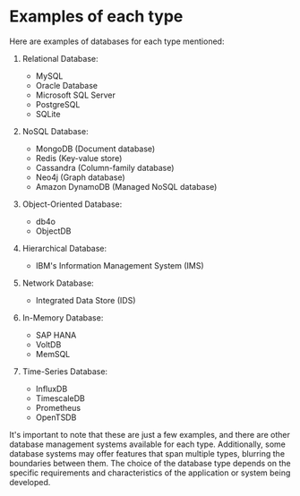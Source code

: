 # Examples of each type

Here are examples of databases for each type mentioned:

1. Relational Database:

   - MySQL
   - Oracle Database
   - Microsoft SQL Server
   - PostgreSQL
   - SQLite

2. NoSQL Database:

   - MongoDB (Document database)
   - Redis (Key-value store)
   - Cassandra (Column-family database)
   - Neo4j (Graph database)
   - Amazon DynamoDB (Managed NoSQL database)

3. Object-Oriented Database:

   - db4o
   - ObjectDB

4. Hierarchical Database:

   - IBM's Information Management System (IMS)

5. Network Database:

   - Integrated Data Store (IDS)

6. In-Memory Database:

   - SAP HANA
   - VoltDB
   - MemSQL

7. Time-Series Database:

   - InfluxDB
   - TimescaleDB
   - Prometheus
   - OpenTSDB

It's important to note that these are just a few examples, and there are other database management systems available for each type. Additionally, some database systems may offer features that span multiple types, blurring the boundaries between them. The choice of the database type depends on the specific requirements and characteristics of the application or system being developed.
